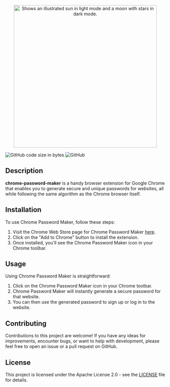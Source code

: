 
<p  align="center">

<img  height="450px"  alt="Shows an illustrated sun in light mode and a moon with stars in dark mode."  src="https://github.com/korovindenis/chrome-password-maker/raw/master/.github/img/InlinePreview.png">

</p>

![GitHub code size in bytes](https://img.shields.io/github/languages/code-size/korovindenis/chrome-password-maker)
![GitHub](https://img.shields.io/github/license/korovindenis/chrome-password-maker)

## Description

**chrome-password-maker** is a handy browser extension for Google Chrome that enables you to generate secure and unique passwords for websites, all while following the same algorithm as the Chrome browser itself.

## Installation

To use Chrome Password Maker, follow these steps:

1. Visit the Chrome Web Store page for Chrome Password Maker [here](https://chrome.google.com/webstore/detail/chrome-password-maker/your-extension-id).
2. Click on the "Add to Chrome" button to install the extension.
3. Once installed, you'll see the Chrome Password Maker icon in your Chrome toolbar.

## Usage

Using Chrome Password Maker is straightforward:

1. Click on the Chrome Password Maker icon in your Chrome toolbar.
2. Chrome Password Maker will instantly generate a secure password for that website.
3. You can then use the generated password to sign up or log in to the website.

## Contributing

Contributions to this project are welcome! If you have any ideas for improvements, encounter bugs, or want to help with development, please feel free to open an issue or a pull request on GitHub.

## License

This project is licensed under the Apache License 2.0 - see the [LICENSE](https://github.com/korovindenis/go-pc-info/blob/master/LICENSE.txt) file for details.